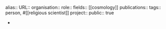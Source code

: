 alias::
URL::
organisation::
role::
fields:: [[cosmology]] 
publications:: 
tags:: person, #[[religious scientist]] 
project::
public:: true

-